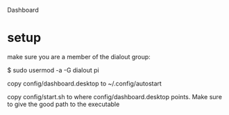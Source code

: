 Dashboard

# setup

make sure you are a member of the dialout group:

$ sudo usermod -a -G dialout pi

copy config/dashboard.desktop to ~/.config/autostart

copy config/start.sh to where config/dashboard.desktop points. Make sure to give the good path to the executable

